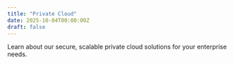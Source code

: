```yaml
---
title: "Private Cloud"
date: 2025-10-04T00:00:00Z
draft: false
---
```


Learn about our secure, scalable private cloud solutions for your enterprise needs.

